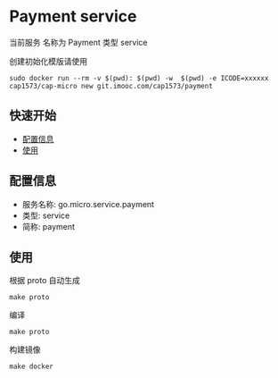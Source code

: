 # Payment service 


当前服务 名称为 Payment 类型 service 

创建初始化模版请使用

```
sudo docker run --rm -v $(pwd): $(pwd) -w  $(pwd) -e ICODE=xxxxxx cap1573/cap-micro new git.imooc.com/cap1573/payment
```


## 快速开始

- [配置信息](#配置信息)
- [使用](#使用)

## 配置信息

- 服务名称: go.micro.service.payment
- 类型: service
- 简称: payment

 

## 使用
根据 proto 自动生成
```
make proto
```

编译
```
make proto
```

构建镜像
```
make docker
```